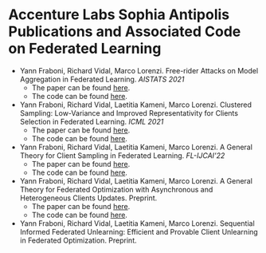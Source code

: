 # Accenture Labs Sophia Antipolis Publications and Associated Code on Federated Learning

- Yann Fraboni, Richard Vidal, Marco Lorenzi. Free-rider Attacks on Model Aggregation in Federated Learning. *AISTATS 2021*
  - The paper can be found [here](http://proceedings.mlr.press/v130/fraboni21a.html).
  - The code can be found [here](https://github.com/Accenture/Labs-Federated-Learning/tree/free-rider_attacks).   
- Yann Fraboni, Richard Vidal, Laetitia Kameni, Marco Lorenzi. Clustered Sampling: Low-Variance and Improved Representativity for Clients Selection in Federated Learning. *ICML 2021*
  - The paper can be found [here](http://proceedings.mlr.press/v139/fraboni21a.html).
  - The code can be found [here](https://github.com/Accenture/Labs-Federated-Learning/tree/clustered_sampling).  
- Yann Fraboni, Richard Vidal, Laetitia Kameni, Marco Lorenzi. A General Theory for Client Sampling in Federated Learning. *FL-IJCAI'22*
  - The paper can be found [here](https://arxiv.org/abs/2107.12211).
  - The code can be found [here](https://github.com/Accenture/Labs-Federated-Learning/tree/impact_client_sampling).
- Yann Fraboni, Richard Vidal, Laetitia Kameni, Marco Lorenzi. A General Theory for Federated Optimization with Asynchronous and Heterogeneous Clients Updates. Preprint.
  - The paper can be found [here](https://arxiv.org/abs/2206.10189).
  - The code can be found [here](https://github.com/Accenture/Labs-Federated-Learning/tree/asynchronous_FL).
- Yann Fraboni, Richard Vidal, Laetitia Kameni, Marco Lorenzi. Sequential Informed Federated Unlearning: Efficient and Provable Client Unlearning in Federated Optimization. Preprint.

